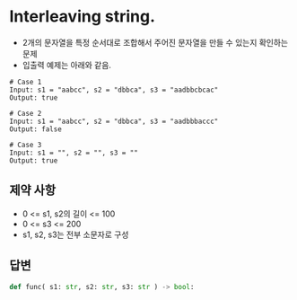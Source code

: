 # Interleaving string.
* 2개의 문자열을 특정 순서대로 조합해서 주어진 문자열을 만들 수 있는지 확인하는 문제
* 입출력 예제는 아래와 같음.
```
# Case 1
Input: s1 = "aabcc", s2 = "dbbca", s3 = "aadbbcbcac"
Output: true

# Case 2
Input: s1 = "aabcc", s2 = "dbbca", s3 = "aadbbbaccc"
Output: false

# Case 3
Input: s1 = "", s2 = "", s3 = ""
Output: true
```
## 제약 사항
  * 0 <= s1, s2의 길이 <= 100
  * 0 <= s3 <= 200
  * s1, s2, s3는 전부 소문자로 구성

## 답변
```python
def func( s1: str, s2: str, s3: str ) -> bool:

    
```